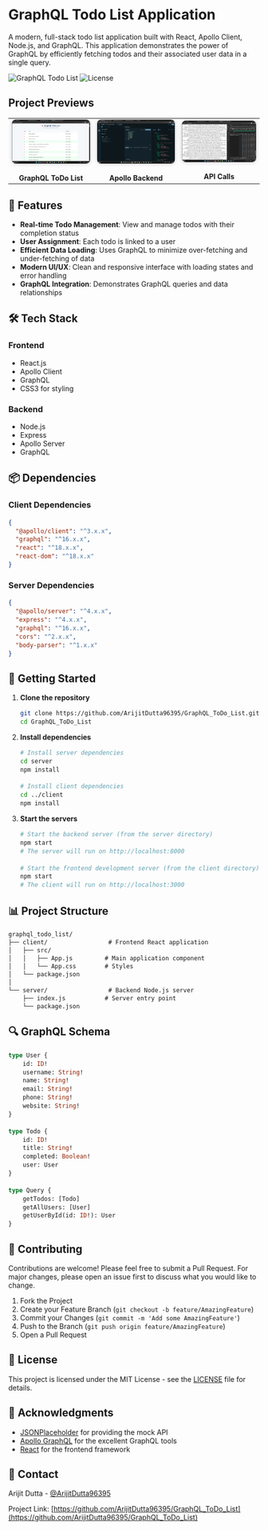 # GraphQL Todo List Application

A modern, full-stack todo list application built with React, Apollo Client, Node.js, and GraphQL. This application demonstrates the power of GraphQL by efficiently fetching todos and their associated user data in a single query.

![GraphQL Todo List](https://img.shields.io/badge/GraphQL-Todo%20List-blue)
![License](https://img.shields.io/badge/license-MIT-green)

## Project Previews

<table>
  <tr>
    <td align="center">
      <img src="https://github.com/ArijitDutta96395/GraphQL_ToDo_List/blob/main/pic1.png?raw=true" alt="Project 1" width="200" style="border-radius: 8px; box-shadow: 0 0 8px rgba(0,0,0,0.2);" />
      <br/><br/>
      <b>GraphQL ToDo List</b>
    </td>
    <td align="center">
      <img src="https://github.com/ArijitDutta96395/GraphQL_ToDo_List/blob/main/pic2.png?raw=true" alt="Project 1" width="200" style="border-radius: 8px; box-shadow: 0 0 8px rgba(0,0,0,0.2);" />
      <br/><br/>
      <b>Apollo Backend</b>
    </td>
    <td align="center">
      <img src="https://github.com/ArijitDutta96395/GraphQL_ToDo_List/blob/main/pic3.png?raw=true" alt="Project 1" width="200" style="border-radius: 8px; box-shadow: 0 0 8px rgba(0,0,0,0.2);" />
      <br/><br/>
      <b>API Calls</b>
    </td>
  </tr>
</table>

## 🚀 Features

- **Real-time Todo Management**: View and manage todos with their completion status
- **User Assignment**: Each todo is linked to a user
- **Efficient Data Loading**: Uses GraphQL to minimize over-fetching and under-fetching of data
- **Modern UI/UX**: Clean and responsive interface with loading states and error handling
- **GraphQL Integration**: Demonstrates GraphQL queries and data relationships

## 🛠️ Tech Stack

### Frontend
- React.js
- Apollo Client
- GraphQL
- CSS3 for styling

### Backend
- Node.js
- Express
- Apollo Server
- GraphQL

## 📦 Dependencies

### Client Dependencies
```json
{
  "@apollo/client": "^3.x.x",
  "graphql": "^16.x.x",
  "react": "^18.x.x",
  "react-dom": "^18.x.x"
}
```

### Server Dependencies
```json
{
  "@apollo/server": "^4.x.x",
  "express": "^4.x.x",
  "graphql": "^16.x.x",
  "cors": "^2.x.x",
  "body-parser": "^1.x.x"
}
```

## 🚀 Getting Started

1. **Clone the repository**
   ```bash
   git clone https://github.com/ArijitDutta96395/GraphQL_ToDo_List.git
   cd GraphQL_ToDo_List
   ```

2. **Install dependencies**
   ```bash
   # Install server dependencies
   cd server
   npm install

   # Install client dependencies
   cd ../client
   npm install
   ```

3. **Start the servers**
   ```bash
   # Start the backend server (from the server directory)
   npm start
   # The server will run on http://localhost:8000

   # Start the frontend development server (from the client directory)
   npm start
   # The client will run on http://localhost:3000
   ```

## 📊 Project Structure

```
graphql_todo_list/
├── client/                 # Frontend React application
│   ├── src/
│   │   ├── App.js         # Main application component
│   │   └── App.css        # Styles
│   └── package.json
│
└── server/                 # Backend Node.js server
    ├── index.js           # Server entry point
    └── package.json
```

## 🔍 GraphQL Schema

```graphql
type User {
    id: ID!
    username: String!
    name: String!
    email: String!
    phone: String!
    website: String!
}

type Todo {
    id: ID!
    title: String!
    completed: Boolean!
    user: User
}

type Query {
    getTodos: [Todo]
    getAllUsers: [User]
    getUserById(id: ID!): User
}
```

## 🤝 Contributing

Contributions are welcome! Please feel free to submit a Pull Request. For major changes, please open an issue first to discuss what you would like to change.

1. Fork the Project
2. Create your Feature Branch (`git checkout -b feature/AmazingFeature`)
3. Commit your Changes (`git commit -m 'Add some AmazingFeature'`)
4. Push to the Branch (`git push origin feature/AmazingFeature`)
5. Open a Pull Request

## 📝 License

This project is licensed under the MIT License - see the [LICENSE](LICENSE) file for details.

## 👏 Acknowledgments

- [JSONPlaceholder](https://jsonplaceholder.typicode.com/) for providing the mock API
- [Apollo GraphQL](https://www.apollographql.com/) for the excellent GraphQL tools
- [React](https://reactjs.org/) for the frontend framework

## 📧 Contact

Arijit Dutta - [@ArijitDutta96395](https://github.com/ArijitDutta96395)

Project Link: [https://github.com/ArijitDutta96395/GraphQL_ToDo_List](https://github.com/ArijitDutta96395/GraphQL_ToDo_List)
